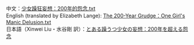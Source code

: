 中文：[少女躁狂妄想：200年的怨念.txt](https://github.com/SnowyYANG/TongLingHime/blob/master/%E5%B0%91%E5%A5%B3%E8%BA%81%E7%8B%82%E5%A6%84%E6%83%B3%EF%BC%9A200%E5%B9%B4%E7%9A%84%E6%80%A8%E5%BF%B5.txt)  
English (translated by Elizabeth Lange): [The 200-Year Grudge：One Girl's Manic Delusion.txt](https://github.com/SnowyYANG/TongLingHime/blob/master/The%20200-Year%20Grudge%EF%BC%9AOne%20Girl's%20Manic%20Delusion.txt)  
日本語（Xinwei Liu・水谷剛 訳）：[とある躁うつ少女の妄想：200年を超える怨念](https://github.com/SnowyYANG/TongLingHime/blob/master/%E3%81%A8%E3%81%82%E3%82%8B%E8%BA%81%E3%81%86%E3%81%A4%E5%B0%91%E5%A5%B3%E3%81%AE%E5%A6%84%E6%83%B3%EF%BC%9A200%E5%B9%B4%E3%82%92%E8%B6%85%E3%81%88%E3%82%8B%E6%80%A8%E5%BF%B5.txt)
